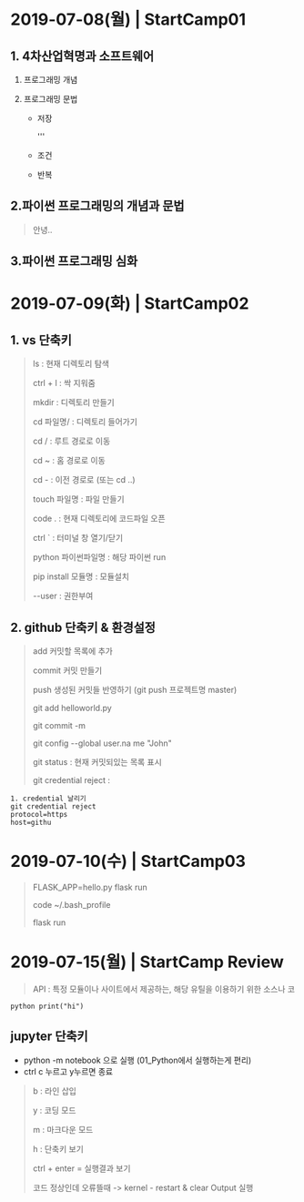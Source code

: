 # 2019-07-08(월) | StartCamp01

## 1. 4차산업혁명과 소프트웨어

 1. 프로그래밍 개념

 2. 프로그래밍 문법

    - 저장

      '''

    - 조건

    - 반복

## 2.파이썬 프로그래밍의 개념과 문법

> 안녕..



## 3.파이썬 프로그래밍 심화





# 2019-07-09(화) | StartCamp02

## 1. vs 단축키

>ls : 현재 디렉토리 탐색
>
>ctrl + l : 싹 지워줌
>
>mkdir : 디렉토리 만들기
>
>cd 파일명/ : 디렉토리 들어가기
>
>cd / : 루트 경로로 이동
>
>cd ~ : 홈 경로로 이동
>
>cd - : 이전 경로로 (또는 cd ..)
>
>touch 파일명 : 파일 만들기
>
>code . : 현재 디렉토리에 코드파일 오픈
>
>ctrl ` : 터미널 창 열기/닫기
>
>python 파이썬파일명 : 해당 파이썬 run
>
>pip install 모듈명 : 모듈설치
>
>--user : 권한부여

## 2. github 단축키 & 환경설정

> add	 커밋할 목록에 추가
>
> commit 	커밋 만들기
>
> push 	생성된 커밋들 반영하기 (git push 프로젝트명 master)
>
> git add helloworld.py 
>
> git commit -m
>
> git config --global user.na me "John"
>
> git status : 현재 커밋되있는 목록 표시
>
> git credential reject : 

```
1. credential 날리기
git credential reject
protocol=https
host=githu
```







# 2019-07-10(수) | StartCamp03

> FLASK_APP=hello.py flask run
>
> code ~/.bash_profile
>
> flask run

# 2019-07-15(월) | StartCamp Review

>API : 특정 모듈이나 사이트에서 제공하는, 해당 유틸을 이용하기 위한 소스나 코



`python print("hi")`



## jupyter 단축키

- python -m notebook 으로 실행 (01_Python에서 실행하는게 편리)
- ctrl c 누르고 y누르면 종료



>b : 라인 삽입
>
>y : 코딩 모드
>
>m : 마크다운 모드
>
>h : 단축키 보기
>
>ctrl + enter = 실행결과 보기
>
>코드 정상인데 오류뜰때 -> kernel - restart & clear Output 실행



